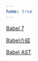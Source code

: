 ```yaml
---
home: true
---
```


[Babel 7](/babel/babel7.html)

[Babel介绍](/babel/001_babel_introduce.html)

[Babel AST](/babel/002_babel_ast.html)